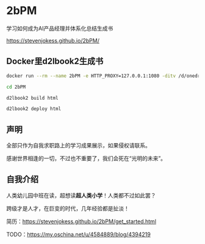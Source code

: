 # 2bPM

学习如何成为AI产品经理并体系化总结生成书

https://stevenjokess.github.io/2bPM/

## Docker里d2lbook2生成书

```bash
docker run --rm --name 2bPM -e HTTP_PROXY=127.0.0.1:1080 -ditv /d/onedrive/Documents/read/2bPM:/d2lbook2/2bPM registry.cn-shanghai.aliyuncs.com/csq-dl/d2l-book2:github  /bin/bash;docker exec -it 2bPM /bin/bash

cd 2bPM

d2lbook2 build html

d2lbook2 deploy html
```

## 声明

全部只作为自我求职路上的学习成果展示，如果侵权请联系。

感谢世界相逢的一切，不过也不重要了，我们会死在“光明的未来”。

## 自我介绍

人类幼儿园中班在读，超想读**超人类小学**！人类都不过如此罢？

跨级才是人才，在巨变的时代，几年经验都是扯淡！

简历：https://stevenjokess.github.io/2bPM/get_started.html


TODO：https://my.oschina.net/u/4584889/blog/4394219
